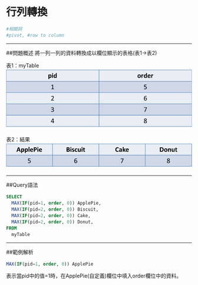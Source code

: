 # 行列轉換
```bash
#相關詞
#pivot, #row to column
```


---


##問題概述
將一列一列的資料轉換成以欄位顯示的表格(表1→表2)


表1：myTable
![](origin_pivot.png)

表2：結果
![](result_pivot.png)


---


  
##Query語法

```sql
SELECT 
  MAX(IF(pid=1, order, 0)) ApplePie,
  MAX(IF(pid=2, order, 0)) Biscuit,
  MAX(IF(pid=2, order, 0)) Cake,
  MAX(IF(pid=2, order, 0)) Donut,
FROM
  myTable
```



---

##範例解析
```sql
MAX(IF(pid=1, order, 0)) ApplePie
```
表示當pid中的值=1時，在ApplePie(自定義)欄位中填入order欄位中的資料。
